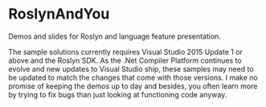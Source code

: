 # RoslynAndYou
Demos and slides for Roslyn and language feature presentation.

The sample solutions currently requires Visual Studio 2015 Update 1 or above and the Roslyn SDK. As the .Net Compiler Platform continues to evolve and new updates to Visual Studio ship, these samples may need to be updated to match the changes that come with those versions. I make no promise of keeping the demos up to day and besides, you often learn more by trying to fix bugs than just looking at functioning code anyway. 
